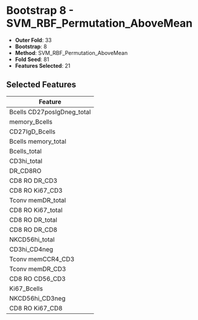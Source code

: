# Bootstrap 8 - SVM_RBF_Permutation_AboveMean

- **Outer Fold**: 33
- **Bootstrap**: 8
- **Method**: SVM_RBF_Permutation_AboveMean
- **Fold Seed**: 81
- **Features Selected**: 21

## Selected Features

| Feature |
|---------|
| Bcells CD27posIgDneg_total |
| memory_Bcells |
| CD27IgD_Bcells |
| Bcells memory_total |
| Bcells_total |
| CD3hi_total |
| DR_CD8RO |
| CD8 RO DR_CD3 |
| CD8  RO Ki67_CD3 |
| Tconv memDR_total |
| CD8 RO Ki67_total |
| CD8 RO DR_total |
| CD8 RO DR_CD8 |
| NKCD56hi_total |
| CD3hi_CD4neg |
| Tconv memCCR4_CD3 |
| Tconv memDR_CD3 |
| CD8 RO CD56_CD3 |
| Ki67_Bcells |
| NKCD56hi_CD3neg |
| CD8 RO Ki67_CD8 |
